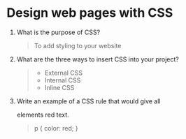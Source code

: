# Design web pages with CSS

1. What is the purpose of CSS?
   > To add styling to your website
2. What are the three ways to insert CSS into your project?
   > * External CSS
   > * Internal CSS
   > * Inline CSS
3. Write an example of a CSS rule that would give all <p> elements red text.
   > p {
    color: red;
   }